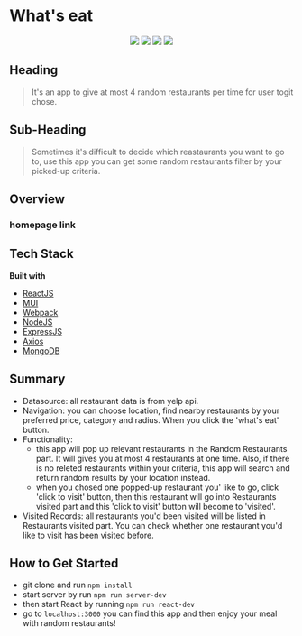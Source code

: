 # What's eat

<!--
> This material was originally posted [here](http://www.quora.com/What-is-Amazons-approach-to-product-development-and-product-management). It is reproduced here for posterities sake.

There is an approach called "working backwards" that is widely used at Amazon. They work backwards from the customer, rather than starting with an idea for a product and trying to bolt customers onto it. While working backwards can be applied to any specific product decision, using this approach is especially important when developing new products or features.

For new initiatives a product manager typically starts by writing an internal press release announcing the finished product. The target audience for the press release is the new/updated product's customers, which can be retail customers or internal users of a tool or technology. Internal press releases are centered around the customer problem, how current solutions (internal or external) fail, and how the new product will blow away existing solutions.

If the benefits listed don't sound very interesting or exciting to customers, then perhaps they're not (and shouldn't be built). Instead, the product manager should keep iterating on the press release until they've come up with benefits that actually sound like benefits. Iterating on a press release is a lot less expensive than iterating on the product itself (and quicker!).

If the press release is more than a page and a half, it is probably too long. Keep it simple. 3-4 sentences for most paragraphs. Cut out the fat. Don't make it into a spec. You can accompany the press release with a FAQ that answers all of the other business or execution questions so the press release can stay focused on what the customer gets. My rule of thumb is that if the press release is hard to write, then the product is probably going to suck. Keep working at it until the outline for each paragraph flows.

Oh, and I also like to write press-releases in what I call "Oprah-speak" for mainstream consumer products. Imagine you're sitting on Oprah's couch and have just explained the product to her, and then you listen as she explains it to her audience. That's "Oprah-speak", not "Geek-speak".

Once the project moves into development, the press release can be used as a touchstone; a guiding light. The product team can ask themselves, "Are we building what is in the press release?" If they find they're spending time building things that aren't in the press release (overbuilding), they need to ask themselves why. This keeps product development focused on achieving the customer benefits and not building extraneous stuff that takes longer to build, takes resources to maintain, and doesn't provide real customer benefit (at least not enough to warrant inclusion in the press release).
 -->


<div align="center" width="100%">
  <img src="https://img.shields.io/badge/react-%2320232a.svg?style=for-the-badge&logo=react&logoColor=%2361DAFB" />
  <img src="https://img.shields.io/badge/node.js-6DA55F?style=for-the-badge&logo=node.js&logoColor=white" />
  <img src="https://img.shields.io/badge/express.js-%23404d59.svg?style=for-the-badge&logo=express&logoColor=%2361DAFB" />
  <img src="https://img.shields.io/badge/MongoDB-%234ea94b.svg?style=for-the-badge&logo=mongodb&logoColor=white" />
</div>

## Heading ##
  > It's an app to give at most 4 random restaurants per time for user togit chose.

## Sub-Heading ##
  > Sometimes it's difficult to decide which reastaurants you want to go to, use this app you can get some random restaurants filter by your picked-up criteria.

## Overview
### homepage link

## Tech Stack
**Built with**
- [ReactJS](https://reactjs.org/)
- [MUI](https://mui.com/)
- [Webpack](https://webpack.js.org/)
- [NodeJS](https://nodejs.org/en/)
- [ExpressJS](https://expressjs.com/)
- [Axios](https://axios-http.com/)
- [MongoDB](https://www.mongodb.com/)


## Summary ##
  - Datasource: all restaurant data is from yelp api.
  - Navigation: you can choose location, find nearby restaurants by your preferred price, category and radius. When you click the 'what's eat' button.
  - Functionality:
    - this app will pop up relevant restaurants in the Random Restaurants part. It will gives you at most 4 restaurants at one time. Also, if there is no releted restaurants within your criteria, this app will search and return random results by your location instead.
    - when you chosed one popped-up restaurant you' like to go, click 'click to visit' button, then this restaurant will go into Restaurants visited part and this 'click to visit' button will become to 'visited'.
  - Visited Records: all restaurants you'd been visited will be listed in Restaurants visited part. You can check whether one restaurant you'd like to visit has been visited before.


## How to Get Started ##
  - git clone and run  `npm install`
  - start server by run `npm run server-dev`
  - then start React by running `npm run react-dev`
  - go to `localhost:3000` you can find this app and then enjoy your meal with random restaurants!


